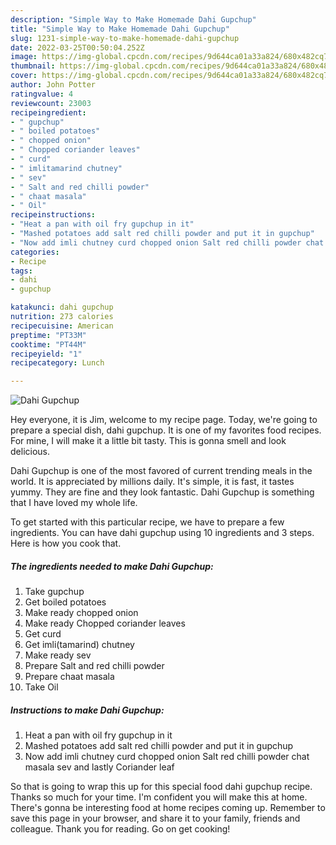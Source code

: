 ```yaml
---
description: "Simple Way to Make Homemade Dahi Gupchup"
title: "Simple Way to Make Homemade Dahi Gupchup"
slug: 1231-simple-way-to-make-homemade-dahi-gupchup
date: 2022-03-25T00:50:04.252Z
image: https://img-global.cpcdn.com/recipes/9d644ca01a33a824/680x482cq70/dahi-gupchup-recipe-main-photo.jpg
thumbnail: https://img-global.cpcdn.com/recipes/9d644ca01a33a824/680x482cq70/dahi-gupchup-recipe-main-photo.jpg
cover: https://img-global.cpcdn.com/recipes/9d644ca01a33a824/680x482cq70/dahi-gupchup-recipe-main-photo.jpg
author: John Potter
ratingvalue: 4
reviewcount: 23003
recipeingredient:
- " gupchup"
- " boiled potatoes"
- " chopped onion"
- " Chopped coriander leaves"
- " curd"
- " imlitamarind chutney"
- " sev"
- " Salt and red chilli powder"
- " chaat masala"
- " Oil"
recipeinstructions:
- "Heat a pan with oil fry gupchup in it"
- "Mashed potatoes add salt red chilli powder and put it in gupchup"
- "Now add imli chutney curd chopped onion Salt red chilli powder chat masala sev and lastly Coriander leaf"
categories:
- Recipe
tags:
- dahi
- gupchup

katakunci: dahi gupchup 
nutrition: 273 calories
recipecuisine: American
preptime: "PT33M"
cooktime: "PT44M"
recipeyield: "1"
recipecategory: Lunch

---
```



![Dahi Gupchup](https://img-global.cpcdn.com/recipes/9d644ca01a33a824/680x482cq70/dahi-gupchup-recipe-main-photo.jpg)

Hey everyone, it is Jim, welcome to my recipe page. Today, we're going to prepare a special dish, dahi gupchup. It is one of my favorites food recipes. For mine, I will make it a little bit tasty. This is gonna smell and look delicious.

Dahi Gupchup is one of the most favored of current trending meals in the world. It is appreciated by millions daily. It's simple, it is fast, it tastes yummy. They are fine and they look fantastic. Dahi Gupchup is something that I have loved my whole life.




To get started with this particular recipe, we have to prepare a few ingredients. You can have dahi gupchup using 10 ingredients and 3 steps. Here is how you cook that.

<!--inarticleads1-->

##### The ingredients needed to make Dahi Gupchup:

1. Take  gupchup
1. Get  boiled potatoes
1. Make ready  chopped onion
1. Make ready  Chopped coriander leaves
1. Get  curd
1. Get  imli(tamarind) chutney
1. Make ready  sev
1. Prepare  Salt and red chilli powder
1. Prepare  chaat masala
1. Take  Oil




<!--inarticleads2-->

##### Instructions to make Dahi Gupchup:

1. Heat a pan with oil fry gupchup in it
1. Mashed potatoes add salt red chilli powder and put it in gupchup
1. Now add imli chutney curd chopped onion Salt red chilli powder chat masala sev and lastly Coriander leaf




So that is going to wrap this up for this special food dahi gupchup recipe. Thanks so much for your time. I'm confident you will make this at home. There's gonna be interesting food at home recipes coming up. Remember to save this page in your browser, and share it to your family, friends and colleague. Thank you for reading. Go on get cooking!
